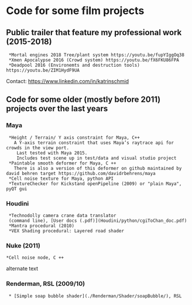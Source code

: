 # Code for some film projects

## Public trailer that feature my professional work (2015-2018)

     *Mortal engines 2018 Tree/plant system https://youtu.be/fupYIggOq38
     *Xmen Apocalypse 2016 (Crowd system) https://youtu.be/fX6FKU86FPA
     *Deadpool 2016 (Environemts and destruction tools) https://youtu.be/ZIM1HydF9UA

Contact: https://www.linkedin.com/in/katrinschmid

## Code for some older (mostly before 2011) projects over the last years 
### Maya

     *Height / Terrain/ Y axis constraint for Maya, C++
       A Y-axis terrain constraint that uses Maya’s raytrace api for crowds in the view port.
        Last tested with Maya 2015.
        Includes test scene up in test/data and visual studio project
     *Paintable smooth deformer for Maya, C ++
       There is also a version of this deformer on github maintained by david behren target https://github.com/davidrbehrens/maya 
     *Cell noise texture for Maya, python API
     *TextureChecker for Kickstand openPipeline (2009) or "plain Maya", pyQT gui

###  Houdini

     *Technodolly camera crane data translator 
     (command line), [User docs (.pdf)](Houdini/python/cgiToChan_doc.pdf)
     *Mantra procedural (2010)
     *VEX Shading procedural: Layered road shader

###  Nuke (2011)

    *Cell noise node, C ++

alternate text
###  Renderman, RSL (2009/10)

     * [Simple soap bubble shader](./Renderman/Shader/soapBubble/), RSL
